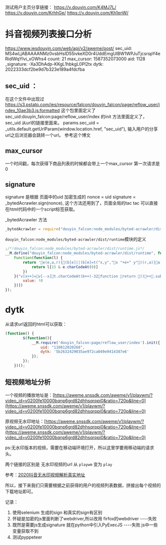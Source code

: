 <!--
 * @Author: your name
 * @Date: 2020-05-03 18:50:34
 * @LastEditTime: 2020-05-21 17:41:42
 * @LastEditors: Please set LastEditors
 * @Description: In User Settings Edit
 * @FilePath: /python/douyin_web/doc/url_info.md
 -->

测试用户主页分享链接：
https://v.douyin.com/K4MJ7L/
https://v.douyin.com/KrhhGe/
https://v.douyin.com/Kh1enW/

# 抖音视频列表接口分析
https://www.iesdouyin.com/web/api/v2/aweme/post/
sec_uid: MS4wLjABAAAANMz0vsbHsID55ivkeXD0r4UddEmgUlBW1WPJuTjcsrspY4eRidlWqYlvi_xOWhs4
count: 21
max_cursor: 1587352073000
aid: 1128
_signature: -Xa3DhAdp-KKgL1hbkgL0Pl2tx
dytk: 2022333dcf2be9d7b323e189a4fdcfba 


## sec_uid ：
在这个文件中出现过
https://s3.pstatp.com/ies/resource/falcon/douyin_falcon/page/reflow_user/index_10ae3b3.js:formatted
这个包里面定义了sec_uid:douyin_falcon:page/reflow_user/index 
的init 方法里面定义了，sec_uid 从url的链接里面来。
params.sec_uid = _utils.default.getUrlParam(window.location.href, "sec_uid"),
输入用户的分享url之后浏览器会跳转一个url。 参考这个博文

## max_cursor
一个时间戳，每次获得下商品列表的时候都会带上一个max_cursor 第一次请求是0

## signature
signature 是根据 页面中的uid 加密生成的
nonce = uid
signature = _bytedAcrawler.sign(nonce),
这个方法还用到了，页面全局的tac 
tac 可以直接在html代码中的一个script标签获取。

_bytedAcrawler 方法
```javascript
_bytedAcrawler = require("douyin_falcon:node_modules/byted-acrawler/dist/runtime")

```
`douyin_falcon:node_modules/byted-acrawler/dist/runtime`模块的定义
```javascript
;/*!douyin_falcon:node_modules/byted-acrawler/dist/runtime.js*/
__M.define("douyin_falcon:node_modules/byted-acrawler/dist/runtime", function(l, e) {
    Function(function(l) {
        return 'e(e,a,r){(b[e]||(b[e]=t("x,y","x "+e+" y")(r,a)}a(e,a,r){(k[r]||(k[r]=t("x,y","new x[y]("+Array(r+1).join(",x[y]")(1)+")")(e,a)}r(e,a,r){n,t,s={},b=s.d=r?r.d+1:0;for(s["$"+b]=s,t=0;t<b;t)s[n="$"+t]=r[n];for(t=0,b=s=a;t<b;t)s[t]=a[t];c(e,0,s)}c(t,b,k){u(e){v[x]=e}f{g=,ting(bg)}l{try{y=c(t,b,k)}catch(e){h=e,y=l}}for(h,y,d,g,v=[],x=0;;)switch(g=){case 1:u(!)4:f5:u((e){a=0,r=e;{c=a<r;c&&u(e[a]),c}}(6:y=,u((y8:if(g=,lg,g=,y===c)b+=g;else if(y!==l)y9:c10:u(s(11:y=,u(+y)12:for(y=f,d=[],g=0;g<y;g)d[g]=y.charCodeAt(g)^g+y;u(String.fromCharCode.apply(null,d13:y=,h=delete [y]14:59:u((g=)?(y=x,v.slice(x-=g,y:[])61:u([])62:g=,k[0]=65599*k[0]+k[1].charCodeAt(g)>>>065:h=,y=,[y]=h66:u(e(t[b],,67:y=,d=,u((g=).x===c?r(g.y,y,k):g.apply(d,y68:u(e((g=t[b])<"<"?(b--,f):g+g,,70:u(!1)71:n72:+f73:u(parseInt(f,3675:if(){bcase 74:g=<<16>>16g76:u(k[])77:y=,u([y])78:g=,u(a(v,x-=g+1,g79:g=,u(k["$"+g])81:h=,[f]=h82:u([f])83:h=,k[]=h84:!085:void 086:u(v[x-1])88:h=,y=,h,y89:u({e{r(e.y,arguments,k)}e.y=f,e.x=c,e})90:null91:h93:h=0:;default:u((g<<16>>16)-16)}}n=this,t=n.Function,s=Object.keys||(e){a={},r=0;for(c in e)a[r]=c;a=r,a},b={},k={};r'.replace(/[-]/g, function(e) {
            return l[15 & e.charCodeAt(0)]
        })
    }("v[x++]=v[--x]t.charCodeAt(b++)-32function return ))++.substrvar .length(),b+=;break;case ;break}".split("")))()('gr$Daten Иb/s!l y͒yĹg,(lfi~ah`{mv,-n|jqewVxp{rvmmx,&effkx[!cs"l".Pq%widthl"@q&heightl"vr*getContextx$"2d[!cs#l#,*;?|u.|uc{uq$fontl#vr(fillTextx$$龘ฑภ경2<[#c}l#2q*shadowBlurl#1q-shadowOffsetXl#$$limeq+shadowColorl#vr#arcx88802[%c}l#vr&strokex[ c}l"v,)}eOmyoZB]mx[ cs!0s$l$Pb<k7l l!r&lengthb%^l$1+s$jl  s#i$1ek1s$gr#tack4)zgr#tac$! +0o![#cj?o ]!l$b%s"o ]!l"l$b*b^0d#>>>s!0s%yA0s"l"l!r&lengthb<k+l"^l"1+s"jl  s&l&z0l!$ +["cs\'(0l#i\'1ps9wxb&s() &{s)/s(gr&Stringr,fromCharCodes)0s*yWl ._b&s o!])l l Jb<k$.aj;l .Tb<k$.gj/l .^b<k&i"-4j!+& s+yPo!]+s!l!l Hd>&l!l Bd>&+l!l <d>&+l!l 6d>&+l!l &+ s,y=o!o!]/q"13o!l q"10o!],l 2d>& s.{s-yMo!o!]0q"13o!]*Ld<l 4d#>>>b|s!o!l q"10o!],l!& s/yIo!o!].q"13o!],o!]*Jd<l 6d#>>>b|&o!]+l &+ s0l-l!&l-l!i\'1z141z4b/@d<l"b|&+l-l(l!b^&+l-l&zl\'g,)gk}ejo{cm,)|yn~Lij~em["cl$b%@d<l&zl\'l $ +["cl$b%b|&+l-l%8d<@b|l!b^&+ q$sign ', [Object.defineProperty(e, "__esModule", {
        value: !0
    })])
});
```
# dytk 
从请求url返回的html可以获取：
```javascript
(function() {
        $(function(){
            __M.require('douyin_falcon:page/reflow_user/index').init({
                uid: "110812020268",
                dytk: '5b2632429035ae972ca049e9414387e6'
            });
        });
    })();
```

## 短视频地址分析
一个视频的播放地址是：[https://aweme.snssdk.com/aweme/v1/playwm/?video_id=v0200fe10000bqnp6grd82dhhsqrppi0&ratio=720p&line=0](https://aweme.snssdk.com/aweme/v1/playwm/?video_id=v0200fe10000bqnp6grd82dhhsqrppi0&ratio=720p&line=0)

原视频无水印地址：[https://aweme.snssdk.com/aweme/v1/playwm/?video_id=v0200fe10000bqnp6grd82dhhsqrppi0&ratio=720p&line=0](https://aweme.snssdk.com/aweme/v1/playwm/?video_id=v0200fe10000bqnp6grd82dhhsqrppi0&ratio=720p&line=0)

ps:无水印版本的视频，需要在移动端环境打开，所以这里学要用移动端的请求头。

两个链接的区别是 无水印视频的url 从 `playwm` 变为 `play`

参考：[2020抖音无水印视频解析真实地址](https://blog.csdn.net/qq_36737934/article/details/104127835)

所以，接下来我们只需要根据之前获得的用户的视频列表数据，拼接出每个视频的下载地址即可。


记录：
1. 使用selenium 生成的sign 和真实的sign有区别
2. 怀疑是加密的js里面判断了webdriver,所以改用 firfox的webdriver  ----失败
3. 既然是需要js生成signature 就在python中引入PyExecJS  ----失败 js中一些变量获取不到
4. 测试pyppeteer
